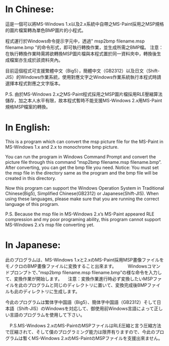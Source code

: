 # In Chinese:
  這是一個可以將MS-Windows 1.x以及2.x系統中自帶之MS-Paint採用之MSP規格的圖片檔案轉為單色BMP圖片的小程式。

  程式運行於Windows命令提示字元中，透過" msp2bmp filename.msp filename.bmp "的命令形式，即可執行轉換作業，並生成所需之BMP檔。
  注意：在執行轉換作業時需將欲轉換MSP圖片檔與本程式置於同一資料夾中，轉換後生成檔案亦生成於該資料夾內。

  目前這個程式可支援繁體中文（Big5），簡體中文（GB2312）以及日文（Shift-JIS）的Windows作業系統，使用對應文字之Windows作業系統執行本程式時請選擇本程式對應之文字版本。

  P.S. 由於MS-Windows 2.x之MS-Paint程式採用之MSP圖片檔採用RLE壓縮算法儲存，加之本人水平有限，故本程式暫時不能支援MS-Windows 2.x用MS-Paint規格MSP檔案的轉換。

# In English:
  This is a program which can convert the msp picture file for the MS-Paint in MS-Windows 1.x and 2.x to monochrome bmp picture.

  You can run the program in Windows Command Prompt and convert the picture file through this command ”msp2bmp filename.msp filename.bmp”. After converting, you can get the bmp file you need.
  Notice: You must set the msp file in the directory same as the program and the bmp file will be created in this directory.

  Now this program can support the Windows Operation System in Traditional Chinese(Big5), Simplified Chinese(GB2312) or Japanese(Shift-JIS). When using these languages, please make sure that you are running the correct language of this program.
  
  P.S. Because the msp file in MS-Windows 2.x’s MS-Paint appeared RLE compression and my poor programing ability, this program cannot support MS-Windows 2.x’s msp file converting yet.

# In Japanese:
  此のプログラムは、MS-Windows 1.xと2.xのMS-Paint採用MSP畫像ファイルをモノクロのBMP畫像ファイルに変換すること出來ます。
　
　Windowsコマンドプロンプトで、”msp2bmp filename.msp filename.bmp”の様な命令を入力して、変換作業が開始します。
　注意：変換作業進行時必ず変換したいMSPファイルを此のプログラムと同じのディレクトリに置いて、変換完成後BMPファイルも此のディレクトリに生成します。

  今此のプログラムは繁体字中国語（Big5）、簡体字中国語（GB2312）そして日本語（Shift-JIS）のWindowsを対応して、御使用前Windows言語によって正しい言語のプログラムを使用して下さい。

　P.S.MS-Windows 2.xのMS-PaintのMSPファイルはRLE圧縮と言う圧縮方法で圧縮されて、そして僕のプログラミング能力は限界有りますので、今此のプログラムは暫くMS-Windows 2.xのMS-PaintのMSPファイルを支援出來ません。
